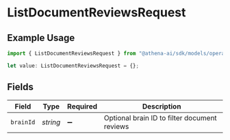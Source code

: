 # ListDocumentReviewsRequest

## Example Usage

```typescript
import { ListDocumentReviewsRequest } from "@athena-ai/sdk/models/operations";

let value: ListDocumentReviewsRequest = {};
```

## Fields

| Field                                        | Type                                         | Required                                     | Description                                  |
| -------------------------------------------- | -------------------------------------------- | -------------------------------------------- | -------------------------------------------- |
| `brainId`                                    | *string*                                     | :heavy_minus_sign:                           | Optional brain ID to filter document reviews |